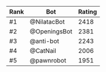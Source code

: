 Rank|Bot|Rating
---|---|---
#1|@NilatacBot|2418
#2|@OpeningsBot|2381
#3|@anti-bot|2243
#4|@CatNail|2006
#5|@pawnrobot|1951

